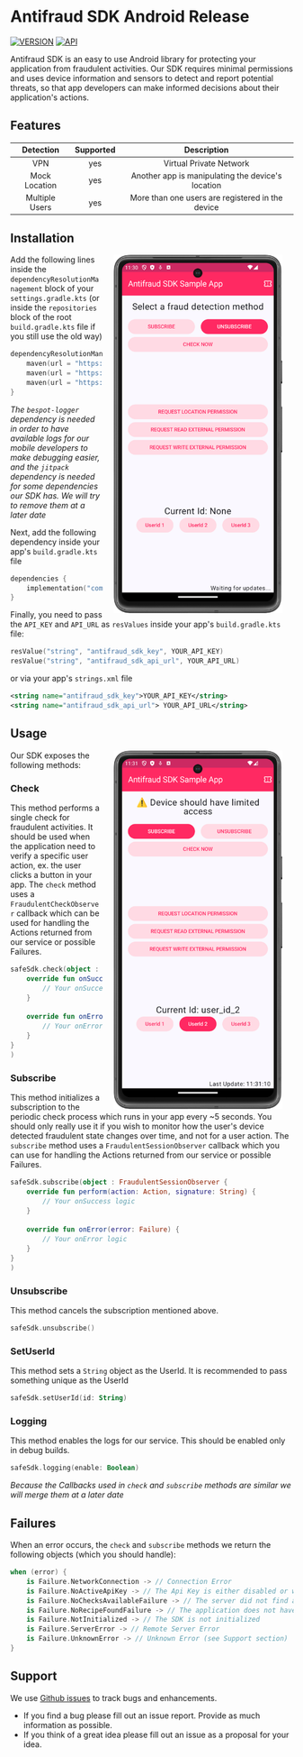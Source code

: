 # Antifraud SDK Android Release

[![VERSION](https://img.shields.io/badge/VERSION-0.4.8-green)](#)
[![API](https://img.shields.io/badge/API-24%2B-brightgreen.svg?style=flat)](#)

Antifraud SDK is an easy to use Android library for protecting your application from fraudulent activities.
Our SDK requires minimal permissions and uses device information and sensors to detect and report potential threats,
so that app developers can make informed decisions about their application's actions.

## Features
|   Detection     	   | Supported  	 |          Description                    	           |
|:-------------------:|:------------:|:---------------------------------------------------:|
|    VPN        	     |   yes    	   |       Virtual Private Network              	        |
|  Mock Location   	  |   yes    	   | Another app is manipulating the device's location 	 |
| Multiple  Users  	  |   yes    	   |  More than one users are registered in the device	  |

## Installation

<img src="screenshots/sample_start.png" width="300" align="right" hspace="20">

Add the following lines inside the `dependencyResolutionManagement` block of your `settings.gradle.kts` 
(or inside the `repositories` block of the root `build.gradle.kts` file if you still use the old way)

```kotlin
dependencyResolutionManagement {
    maven(url = "https://artifactory.bespot.com/artifactory/bespot-antifraud")
    maven(url = "https://artifactory.bespot.com/artifactory/bespot-logger")
    maven(url = "https://jitpack.io" )
}
```
_The `bespot-logger` dependency is needed in order to have available logs for our mobile developers to make debugging easier,
and the `jitpack` dependency is needed for some dependencies our SDK has. We will try to remove them at a later date_

Next, add the following dependency inside your app's `build.gradle.kts` file
```kotlin
dependencies {
    implementation("com.bespot.antifraud:sdk-android:$latest_version")
}
```

Finally, you need to pass the `API_KEY` and `API_URL` as `resValues` inside your app's `build.gradle.kts` file:
```kotlin
resValue("string", "antifraud_sdk_key", YOUR_API_KEY)
resValue("string", "antifraud_sdk_api_url", YOUR_API_URL)
```
or via your app's `strings.xml` file
```xml
<string name="antifraud_sdk_key">YOUR_API_KEY</string>
<string name="antifraud_sdk_api_url"> YOUR_API_URL</string>
```
## Usage

<img src="screenshots/sample_subscribe.png" width="300" align="right" hspace="20">

Our SDK exposes the following methods:

### Check
This method performs a single check for fraudulent activities. It should be used when the application need to verify a specific user action, ex. the user clicks a button in your app.
The `check` method uses a `FraudulentCheckObserver` callback which can be used for handling the Actions returned from our service or possible Failures.
```kotlin
safeSdk.check(object : FraudulentCheckObserver {
    override fun onSuccess(action: Action, signature: String) {
        // Your onSuccess logic
    }

    override fun onError(error: Failure) {
        // Your onError logic
    }
}
)
```

### Subscribe
This method initializes a subscription to the periodic check process which runs in your app every ~5 seconds. You should only really use it if you wish to monitor how the user's device detected fraudulent state changes over time, and not for a user action.
The `subscribe` method uses a `FraudulentSessionObserver` callback which you can use for handling the Actions returned from our service or possible Failures.
```kotlin
safeSdk.subscribe(object : FraudulentSessionObserver {
    override fun perform(action: Action, signature: String) {
        // Your onSuccess logic
    }

    override fun onError(error: Failure) {
        // Your onError logic
    }
}
)
```

### Unsubscribe
This method cancels the subscription mentioned above.
```kotlin
safeSdk.unsubscribe()
```
### SetUserId
This method sets a `String` object as the UserId. It is recommended to pass something unique as the UserId
```kotlin
safeSdk.setUserId(id: String)
```

### Logging
This method enables the logs for our service. This should be enabled only in debug builds.
```kotlin
safeSdk.logging(enable: Boolean)
```


_Because the Callbacks used in `check` and `subscribe` methods are similar we will merge them at a later date_

## Failures
When an error occurs, the `check` and `subscribe` methods we return the following objects (which you should handle):
```kotlin
when (error) {
    is Failure.NetworkConnection -> // Connection Error
    is Failure.NoActiveApiKey -> // The Api Key is either disabled or wrong
    is Failure.NoChecksAvailableFailure -> // The server did not find available Checks
    is Failure.NoRecipeFoundFailure -> // The application does not have a valid Recipe
    is Failure.NotInitialized -> // The SDK is not initialized
    is Failure.ServerError -> // Remote Server Error
    is Failure.UnknownError -> // Unknown Error (see Support section)
}
```

## Support
We use [Github issues](https://github.com/bespot/Antifraud-SDK-Android-Release/issues) to track bugs and enhancements.

- If you find a bug please fill out an issue report. Provide as much information as possible.
- If you think of a great idea please fill out an issue as a proposal for your idea.

